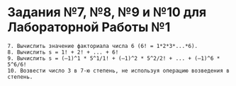 # Задания №7, №8, №9 и №10 для Лабораторной Работы №1

    7. Вычислить значение факториала числа 6 (6! = 1*2*3*...*6).
    8. Вычислить s = 1! + 2! + ... + 6!
    9. Вычислить s = (–1)^1 * 5^1/1! + (–1)^2 * 5^2/2! + ... + (–1)^6 * 5^6/6!
    10. Возвести число 3 в 7-ю степень, не используя операцию возведения в степень.